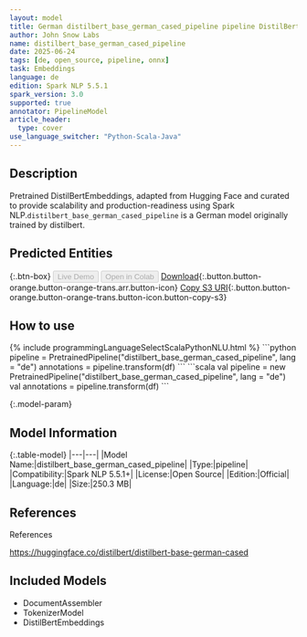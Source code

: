 ```yaml
---
layout: model
title: German distilbert_base_german_cased_pipeline pipeline DistilBertEmbeddings from distilbert
author: John Snow Labs
name: distilbert_base_german_cased_pipeline
date: 2025-06-24
tags: [de, open_source, pipeline, onnx]
task: Embeddings
language: de
edition: Spark NLP 5.5.1
spark_version: 3.0
supported: true
annotator: PipelineModel
article_header:
  type: cover
use_language_switcher: "Python-Scala-Java"
---
```


## Description

Pretrained DistilBertEmbeddings, adapted from Hugging Face and curated to provide scalability and production-readiness using Spark NLP.`distilbert_base_german_cased_pipeline` is a German model originally trained by distilbert.

## Predicted Entities



{:.btn-box}
<button class="button button-orange" disabled>Live Demo</button>
<button class="button button-orange" disabled>Open in Colab</button>
[Download](https://s3.amazonaws.com/auxdata.johnsnowlabs.com/public/models/distilbert_base_german_cased_pipeline_de_5.5.1_3.0_1750780427811.zip){:.button.button-orange.button-orange-trans.arr.button-icon}
[Copy S3 URI](s3://auxdata.johnsnowlabs.com/public/models/distilbert_base_german_cased_pipeline_de_5.5.1_3.0_1750780427811.zip){:.button.button-orange.button-orange-trans.button-icon.button-copy-s3}

## How to use



<div class="tabs-box" markdown="1">
{% include programmingLanguageSelectScalaPythonNLU.html %}
```python
pipeline = PretrainedPipeline("distilbert_base_german_cased_pipeline", lang = "de")
annotations =  pipeline.transform(df)
```
```scala
val pipeline = new PretrainedPipeline("distilbert_base_german_cased_pipeline", lang = "de")
val annotations = pipeline.transform(df)
```
</div>

{:.model-param}
## Model Information

{:.table-model}
|---|---|
|Model Name:|distilbert_base_german_cased_pipeline|
|Type:|pipeline|
|Compatibility:|Spark NLP 5.5.1+|
|License:|Open Source|
|Edition:|Official|
|Language:|de|
|Size:|250.3 MB|

## References

References

https://huggingface.co/distilbert/distilbert-base-german-cased

## Included Models

- DocumentAssembler
- TokenizerModel
- DistilBertEmbeddings